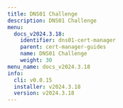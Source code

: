 ```yaml
---
title: DNS01 Challenge
description: DNS01 Challenge
menu:
  docs_v2024.3.18:
    identifier: dns01-cert-manager
    parent: cert-manager-guides
    name: DNS01 Challenge
    weight: 30
menu_name: docs_v2024.3.18
info:
  cli: v0.0.15
  installer: v2024.3.18
  version: v2024.3.18
---
```



